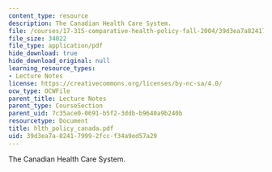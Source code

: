 ```yaml
---
content_type: resource
description: The Canadian Health Care System.
file: /courses/17-315-comparative-health-policy-fall-2004/39d3ea7a824179992fccf34a9ed57a29_hlth_policy_canada.pdf
file_size: 34022
file_type: application/pdf
hide_download: true
hide_download_original: null
learning_resource_types:
- Lecture Notes
license: https://creativecommons.org/licenses/by-nc-sa/4.0/
ocw_type: OCWFile
parent_title: Lecture Notes
parent_type: CourseSection
parent_uid: 7c35ace0-0691-b5f2-3ddb-b9640a9b240b
resourcetype: Document
title: hlth_policy_canada.pdf
uid: 39d3ea7a-8241-7999-2fcc-f34a9ed57a29
---
```

The Canadian Health Care System.
